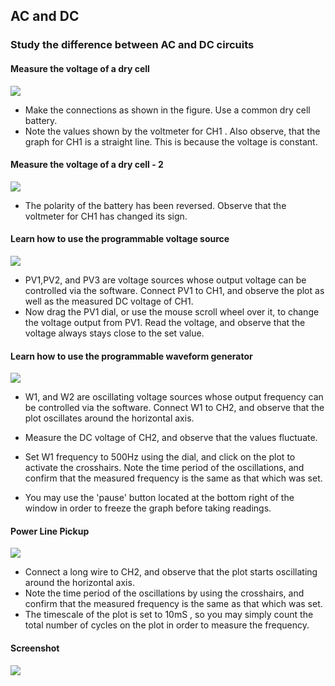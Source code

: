 AC and DC
---

### Study the difference between AC and DC circuits

#### Measure the voltage of a dry cell
![](https://github.com/fossasia/pslab-experiments/blob/master/images/schematics/acdc1.svg)

* Make the connections as shown in the figure. Use a common dry cell battery.
* Note the values shown by the voltmeter for CH1 . Also observe, that the graph for CH1 is a straight line. This is because the voltage is constant.

#### Measure the voltage of a dry cell - 2
![](https://github.com/fossasia/pslab-experiments/blob/master/images/schematics/acdc2.svg)

* The polarity of the battery has been reversed. Observe that the voltmeter for CH1 has changed its sign.

#### Learn how to use the programmable voltage source
![](https://github.com/fossasia/pslab-experiments/blob/master/images/schematics/acdc3.svg)

* PV1,PV2, and PV3 are voltage sources whose output voltage can be controlled via the software.  Connect PV1 to CH1, and observe the plot as well as the measured DC voltage of CH1.
* Now drag the PV1 dial, or use the mouse scroll wheel over it,  to change the voltage output from PV1.  Read the voltage, and observe that the voltage always stays close to the set value.

#### Learn how to use the programmable waveform generator
![](https://github.com/fossasia/pslab-experiments/blob/master/images/schematics/acdc4.svg)

* W1, and W2 are oscillating voltage sources whose output frequency can be controlled via the software.  Connect W1 to CH2, and observe that the plot oscillates around the horizontal axis.
* Measure the DC voltage of CH2, and observe that the values fluctuate.

* Set W1 frequency to 500Hz using the dial, and click on the plot to activate the crosshairs. Note the time period of the oscillations, and confirm that the measured frequency is the same as that which was set.
* You may use the 'pause' button located at the bottom right of the window in order to freeze the graph before taking readings.

#### Power Line Pickup

![](https://github.com/fossasia/pslab-experiments/blob/master/images/schematics/acdc5.svg)

* Connect a long wire to CH2, and observe that the plot starts oscillating around the horizontal axis.
* Note the time period of the oscillations by using the crosshairs, and confirm that the measured frequency is the same as that which was set.
* The timescale of the plot is set to 10mS , so you may simply count the total number of cycles on the plot in order to measure the frequency.

#### Screenshot

![](https://github.com/fossasia/pslab-experiments/blob/master/images/screenshots/acdc.png)

